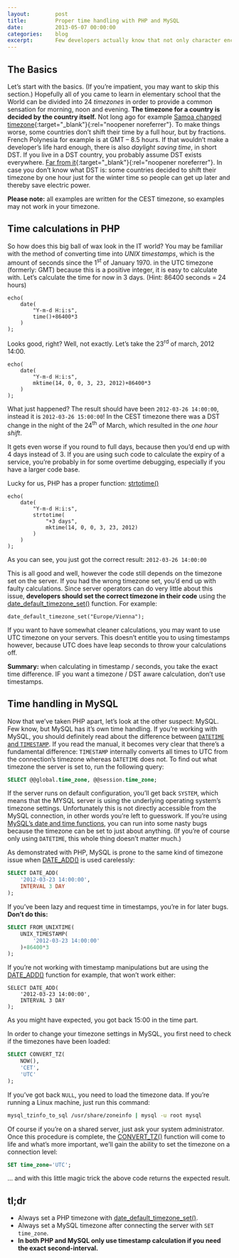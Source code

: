 ```yaml
---
layout:        post
title:         Proper time handling with PHP and MySQL
date:          2013-05-07 00:00:00
categories:    blog
excerpt:       Few developers actually know that not only character encodings but also time handling can cause you headaches when it comes to PHP and MySQL. Contrary to popular belief, PHP’s time handling actually works quite reasonably if you know how time actually works. If you don’t, you may be in for a big surprise when you add 3 days to a date and end up with a date 4 days from now. The answer lies within the *NIX time handling.
---
```


## The Basics

Let’s start with the basics. (If you’re impatient, you may want to skip this section.) Hopefully all of you came to learn in elementary school that the World can be divided into 24 _timezones_ in order to provide a common sensation for morning, noon and evening. **The timezone for a country is decided by the country itself.** Not long ago for example [Samoa changed timezone](http://www.abc.net.au/news/2011-12-30/samoa-skips-friday-in-time-zone-change/3753350){:target="_blank"}{:rel="noopener noreferrer"}. To make things worse, some countries don’t shift their time by a full hour, but by fractions. French Polynesia for example is at GMT – 8.5 hours. If that wouldn’t make a developer’s life hard enough, there is also _daylight saving time_, in short DST. If you live in a DST country, you probably assume DST exists everywhere. [Far from it](http://www.worldtimezone.com/daylight.html){:target="_blank"}{:rel="noopener noreferrer"}. In case you don’t know what DST is: some countries decided to shift their timezone by one hour just for the winter time so people can get up later and thereby save electric power.

**Please note:** all examples are written for the CEST timezone, so examples may not work in your timezone.

## Time calculations in PHP

So how does this big ball of wax look in the IT world? You may be familiar with the method of converting time into _UNIX timestamps_, which is the amount of seconds since the 1<sup>st</sup> of January 1970\. in the UTC timezone (formerly: GMT) because this is a positive integer, it is easy to calculate with. Let’s calculate the time for now in 3 days. (Hint: 86400 seconds = 24 hours)

```php?start_inline=1
echo(
    date(
        "Y-m-d H:i:s",
        time()+86400*3
    )
);
```

Looks good, right? Well, not exactly. Let’s take the 23<sup>rd</sup> of march, 2012 14:00.

```php?start_inline=1
echo(
    date(
        "Y-m-d H:i:s",
        mktime(14, 0, 0, 3, 23, 2012)+86400*3
    )
);
```

What just happened? The result should have been `2012-03-26 14:00:00`, instead it is `2012-03-26 15:00:00`! In the CEST timezone there was a DST change in the night of the 24<sup>th</sup> of March, which resulted in the _one hour shift_.

It gets even worse if you round to full days, because then you’d end up with 4 days instead of 3\. If you are using such code to calculate the expiry of a service, you’re probably in for some overtime debugging, especially if you have a larger code base.

Lucky for us, PHP has a proper function: [strtotime()](http://php.net/strtotime)

```php?start_inline=1
echo(
    date(
        "Y-m-d H:i:s",
        strtotime(
            "+3 days",
            mktime(14, 0, 0, 3, 23, 2012)
        )
    )
);
```

As you can see, you just got the correct result: `2012-03-26 14:00:00`

This is all good and well, however the code still depends on the timezone set on the server. If you had the wrong timezone set, you’d end up with faulty calculations. Since server operators can do very little about this issue, **developers should set the correct timezone in their code** using the [date_default_timezone_set()](http://php.net/date_default_timezone_set) function. For example:

```php?start_inline=1
date_default_timezone_set("Europe/Vienna");
```

If you want to have somewhat cleaner calculations, you may want to use UTC timezone on your servers. This doesn’t entitle you to using timestamps however, because UTC does have leap seconds to throw your calculations off.

**Summary:** when calculating in timestamp / seconds, you take the exact time difference. IF you want a timezone / DST aware calculation, don’t use timestamps.

## Time handling in MySQL

Now that we’ve taken PHP apart, let’s look at the other suspect: MySQL. Few know, but MySQL has it’s own time handling. If you’re working with MySQL, you should definitely read about the difference between [`DATETIME` and `TIMESTAMP`](http://dev.mysql.com/doc/refman/5.1/en/datetime.html). If you read the manual, it becomes very clear that there’s a fundamental difference: `TIMESTAMP` internally converts all times to UTC from the connection’s timezone whereas `DATETIME` does not. To find out what timezone the server is set to, run the following query:

```sql
SELECT @@global.time_zone, @@session.time_zone;
```

If the server runs on default configuration, you’ll get back `SYSTEM`, which means that the MYSQL server is using the underlying operating system’s timezone settings. Unfortunately this is not directly accessible from the MySQL connection, in other words you’re left to guesswork. If you’re using [MySQL’s date and time functions](http://dev.mysql.com/doc/refman/5.1/en/date-and-time-functions.html), you can run into some nasty bugs because the timezone can be set to just about anything. (If you’re of course only using `DATETIME`, this whole thing doesn’t matter much.)

As demonstrated with PHP, MySQL is prone to the same kind of timezone issue when [DATE_ADD()](http://dev.mysql.com/doc/refman/5.1/en/date-and-time-functions.html#function_date-add) is used carelessly:

```sql
SELECT DATE_ADD(
    '2012-03-23 14:00:00',
    INTERVAL 3 DAY
);
```

If you’ve been lazy and request time in timestamps, you’re in for later bugs. **Don’t do this:**

```sql
SELECT FROM_UNIXTIME(
    UNIX_TIMESTAMP(
        '2012-03-23 14:00:00'
    )+86400*3
);
```

If you’re not working with timestamp manipulations but are using the [DATE_ADD()](http://dev.mysql.com/doc/refman/5.1/en/date-and-time-functions.html#function_date-add) function for example, that won’t work either:

```php?start_inline=1
SELECT DATE_ADD(
    '2012-03-23 14:00:00',
    INTERVAL 3 DAY
);
```

As you might have expected, you got back 15:00 in the time part.

In order to change your timezone settings in MySQL, you first need to check if the timezones have been loaded:

```sql
SELECT CONVERT_TZ(
    NOW(),
    'CET',
    'UTC'
);
```

If you’ve got back `NULL`, you need to load the timezone data. If you’re running a Linux machine, just run this command:

```bash
mysql_tzinfo_to_sql /usr/share/zoneinfo | mysql -u root mysql
```

Of course if you’re on a shared server, just ask your system administrator. Once this procedure is complete, the [CONVERT_TZ()](http://dev.mysql.com/doc/refman/5.1/en/date-and-time-functions.html#function_convert-tz) function will come to life and what’s more important, we’ll gain the ability to set the timezone on a connection level:

```sql
SET time_zone='UTC';
```

… and with this little magic trick the above code returns the expected result.

## tl;dr

*   Always set a PHP timezone with [date_default_timezone_set()](http://php.net/date_default_timezone_set).
*   Always set a MySQL timezone after connecting the server with `SET time_zone`.
*   **In both PHP and MySQL only use timestamp calculation if you need the exact second-interval.**
